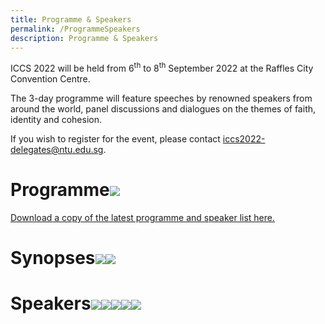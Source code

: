 ```yaml
---
title: Programme & Speakers
permalink: /ProgrammeSpeakers
description: Programme & Speakers
---
```

ICCS 2022 will be held from 6<sup>th</sup> to 8<sup>th</sup> September 2022 at the Raffles City Convention Centre.  

The 3-day programme will feature speeches by renowned speakers from around the world, panel discussions and dialogues on the themes of faith, identity and cohesion.

If you wish to register for the event, please contact <a href="mailto:iccs2022-delegates@ntu.edu.sg">iccs2022-delegates@ntu.edu.sg</a>.
# Programme![](/images/ICCS%20Programme_as%20at%2029%20Jul%202022.png)
[Download a copy of the latest programme and speaker list here.](/files/ICCS%202022%20Programme%20and%20Speakers_as%20at%2029%20July%202022.pdf)

# Synopses![](/images/ICCS%20Plenaries_as%20at%2029%20Jul%202022.png)![](/images/ICCS%20Breakouts_as%20at%2029%20Jul%202022.png)
# Speakers![](/images/ICCS%20Speakers%201_as%20at%2029%20Jul%202022.png)![](/images/ICCS%20Speakers%202_as%20at%2029%20Jul%202022.png)![](/images/ICCS%20Speakers%203_as%20at%2029%20Jul%202022.png)![](/images/ICCS%20Speakers%204_as%20at%2029%20Jul%202022.png)![](/images/ICCS%20Speakers%205_as%20at%2029%20Jul%202022.png)